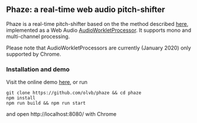 ## Phaze: a real-time web audio pitch-shifter

Phaze is a real-time pitch-shifter based on the the method described [here][1], implemented as a Web Audio [AudioWorkletProcessor][2]. It supports mono and multi-channel processing.

Please note that AudioWorkletProcessors are currently (January 2020) only supported by Chrome.

[1]: https://www.researchgate.net/publication/228756320_New_phase-vocoder_techniques_for_real-time_pitch_shifting
[2]: https://developer.mozilla.org/docs/Web/API/AudioWorkletProcessor

### Installation and demo

Visit the online demo [here](https://olvb.github.io/phaze/www/), or run

```shell
git clone https://github.com/olvb/phaze && cd phaze
npm install
npm run build && npm run start
```
and open http://localhost:8080/ with Chrome
